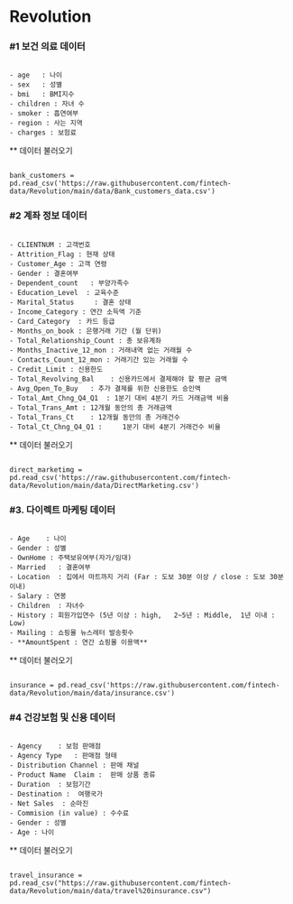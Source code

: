 # Revolution

### **#1 보건 의료 데이터**


<pre><code>
- age	: 나이
- sex	: 성별
- bmi	: BMI지수
- children : 자녀 수
- smoker : 흡연여부
- region : 사는 지역
- charges : 보험료
</code></pre>

** 데이터 불러오기 
<pre><code>
bank_customers = pd.read_csv('https://raw.githubusercontent.com/fintech-data/Revolution/main/data/Bank_customers_data.csv')
</code></pre>

### **#2 계좌 정보 데이터**

<pre><code>
- CLIENTNUM : 고객번호
- Attrition_Flag : 현재 상태
- Customer_Age : 고객 연령
- Gender : 결혼여부
- Dependent_count	: 부양가족수
- Education_Level  : 교육수준
- Marital_Status	 : 결혼 상태
- Income_Category : 연간 소득액 기준
- Card_Category  : 카드 등급
- Months_on_book : 은행거래 기간 (월 단위)
- Total_Relationship_Count : 총 보유계좌
- Months_Inactive_12_mon : 거래내역 없는 거래월 수
- Contacts_Count_12_mon : 거래기간 있는 거래월 수
- Credit_Limit : 신용한도
- Total_Revolving_Bal	 : 신용카드에서 결제해야 할 평균 금액
- Avg_Open_To_Buy	: 추가 결제를 위한 신용한도 승인액
- Total_Amt_Chng_Q4_Q1	: 1분기 대비 4분기 카드 거래금액 비율
- Total_Trans_Amt : 12개월 동안의 총 거래금액
- Total_Trans_Ct	: 12개월 동안의 총 거래건수
- Total_Ct_Chng_Q4_Q1 : 	1분기 대비 4분기 거래건수 비율
</code></pre>

** 데이터 불러오기 
<pre><code>
direct_marketimg = pd.read_csv('https://raw.githubusercontent.com/fintech-data/Revolution/main/data/DirectMarketing.csv')
</code></pre>

### #3. 다이렉트 마케팅 데이터

<pre><code>
- Age	 : 나이
- Gender : 성별
- OwnHome : 주택보유여부(자가/임대)
- Married	: 결혼여부
- Location	: 집에서 마트까지 거리 (Far : 도보 30분 이상 / close : 도보 30분 이내)
- Salary : 연봉
- Children	: 자녀수
- History : 회원가입연수 (5년 이상 : high,   2~5년 : Middle,  1년 이내 : Low)
- Mailing : 쇼핑몰 뉴스레터 발송횟수
- **AmountSpent : 연간 쇼핑몰 이용액**
</code></pre>

** 데이터 불러오기 
<pre><code>
insurance = pd.read_csv('https://raw.githubusercontent.com/fintech-data/Revolution/main/data/insurance.csv')
</code></pre>

### **#4 건강보험 및 신용 데이터**

<pre><code>
- Agency	: 보험 판매점
- Agency Type	: 판매점 형태
- Distribution Channel : 판매 채널
- Product Name	Claim :  판매 상품 종류
- Duration	: 보험기간
- Destination :  여행국가
- Net Sales	 : 순마진
- Commision (in value) : 수수료
- Gender : 성별
- Age : 나이
</code></pre>

** 데이터 불러오기 
<pre><code>
travel_insurance = pd.read_csv("https://raw.githubusercontent.com/fintech-data/Revolution/main/data/travel%20insurance.csv")
</code></pre>
